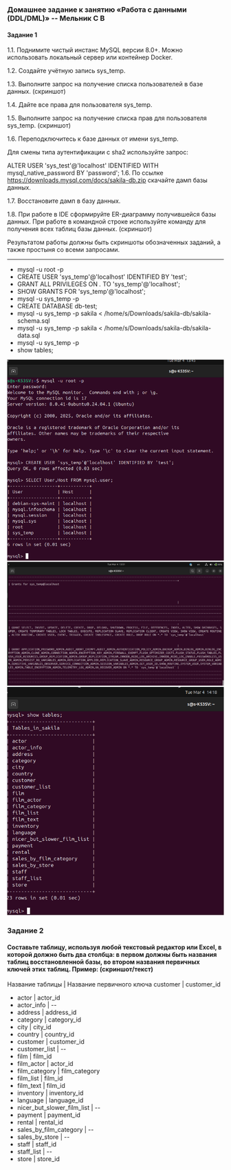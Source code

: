 ### Домашнее задание к занятию «Работа с данными (DDL/DML)» -- Мельник С В

#### Задание 1

1.1. Поднимите чистый инстанс MySQL версии 8.0+. Можно использовать локальный сервер или контейнер Docker.

1.2. Создайте учётную запись sys_temp.

1.3. Выполните запрос на получение списка пользователей в базе данных. (скриншот)

1.4. Дайте все права для пользователя sys_temp.

1.5. Выполните запрос на получение списка прав для пользователя sys_temp. (скриншот)

1.6. Переподключитесь к базе данных от имени sys_temp.

Для смены типа аутентификации с sha2 используйте запрос:

ALTER USER 'sys_test'@'localhost' IDENTIFIED WITH mysql_native_password BY 'password';
1.6. По ссылке https://downloads.mysql.com/docs/sakila-db.zip скачайте дамп базы данных.

1.7. Восстановите дамп в базу данных.

1.8. При работе в IDE сформируйте ER-диаграмму получившейся базы данных. При работе в командной строке используйте команду для получения всех таблиц базы данных. (скриншот)

Результатом работы должны быть скриншоты обозначенных заданий, а также простыня со всеми запросами.

---

- mysql -u root -p
- CREATE USER 'sys_temp'@'localhost' IDENTIFIED BY 'test';
- GRANT ALL PRIVILEGES ON _._ TO 'sys_temp'@'localhost';
- SHOW GRANTS FOR 'sys_temp'@'localhost';
- mysql -u sys_temp -p
- CREATE DATABASE db-test;
- mysql -u sys_temp -p sakila < /home/s/Downloads/sakila-db/sakila-schema.sql
- mysql -u sys_temp -p sakila < /home/s/Downloads/sakila-db/sakila-data.sql
- mysql -u sys_temp -p
- show tables;

![alt text](https://github.com/DeluxWebSite/homework/blob/main/Screenshotfrom2025-03-04_13-45-10.png)
![alt text](https://github.com/DeluxWebSite/homework/blob/main/Screenshotfrom2025-03-04_13-51-49.png)
![alt text](https://github.com/DeluxWebSite/homework/blob/main/Screenshotfrom2025-03-04_14-18-58.png)

### Задание 2

#### Составьте таблицу, используя любой текстовый редактор или Excel, в которой должно быть два столбца: в первом должны быть названия таблиц восстановленной базы, во втором названия первичных ключей этих таблиц. Пример: (скриншот/текст)

Название таблицы | Название первичного ключа
customer | customer_id

- actor | actor_id
- actor_info | --
- address | address_id
- category | category_id
- city | city_id
- country | country_id
- customer | customer_id
- customer_list | --
- film | film_id
- film_actor | actor_id
- film_category | film_category
- film_list | film_id
- film_text | film_id
- inventory | inventory_id
- language | language_id
- nicer_but_slower_film_list | --
- payment | payment_id
- rental | rental_id
- sales_by_film_category | --
- sales_by_store | --
- staff | staff_id
- staff_list | --
- store | store_id
